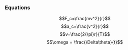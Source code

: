 ### Equations
$$F_c=\frac{mv^2}{r}$$
$$a_c=\frac{v^2}{r}$$
$$v=\frac{2{\pi}r}{T}$$
$$\omega = \frac{\Delta\theta}{t}$$

